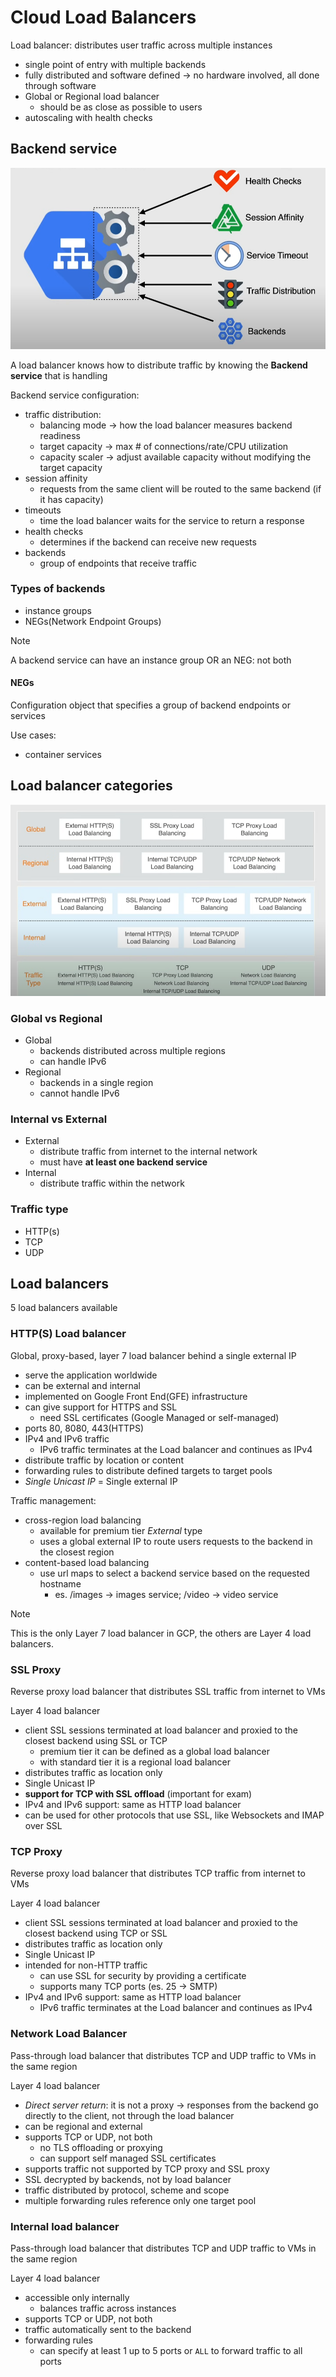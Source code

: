 # Cloud Load Balancers

Load balancer: distributes user traffic across multiple instances

- single point of entry with multiple backends
- fully distributed and software defined -> no hardware involved, all done through software
- Global or Regional load balancer
  - should be as close as possible to users
- autoscaling with health checks

## Backend service

![Backend service](ch7.1-cloud-load-balancers.backend-service.png)

A load balancer knows how to distribute traffic by knowing the **Backend service** that is handling

Backend service configuration:

- traffic distribution:
  - balancing mode -> how the load balancer measures backend readiness
  - target capacity -> max # of connections/rate/CPU utilization
  - capacity scaler -> adjust available capacity without modifying the target capacity
- session affinity
  - requests from the same client will be routed to the same backend (if it has capacity)
- timeouts
  - time the load balancer waits for the service to return a response
- health checks
  - determines if the backend can receive new requests
- backends
  - group of endpoints that receive traffic

### Types of backends

- instance groups
- NEGs(Network Endpoint Groups)

> [!NOTE]
> A backend service can have an instance group OR an NEG: not both

#### NEGs

Configuration object that specifies a group of backend endpoints or services

Use cases:

- container services

## Load balancer categories

![Load balancer categories](ch7.1-cloud-load-balancers.loadBalancer-categories.png)

### Global vs Regional

- Global
  - backends distributed across multiple regions
  - can handle IPv6
- Regional
  - backends in a single region
  - cannot handle IPv6

### Internal vs External

- External
  - distribute traffic from internet to the internal network
  - must have **at least one backend service**
- Internal
  - distribute traffic within the network

### Traffic type

- HTTP(s)
- TCP
- UDP

## Load balancers

5 load balancers available

### HTTP(S) Load balancer

Global, proxy-based, layer 7 load balancer behind a single external IP

- serve the application worldwide
- can be external and internal
- implemented on Google Front End(GFE) infrastructure
- can give support for HTTPS and SSL
  - need SSL certificates (Google Managed or self-managed)
- ports 80, 8080, 443(HTTPS)
- IPv4 and IPv6 traffic
  - IPv6 traffic terminates at the Load balancer and continues as IPv4
- distribute traffic by location or content
- forwarding rules to distribute defined targets to target pools
- *Single Unicast IP* = Single external IP

Traffic management:

- cross-region load balancing
  - available for premium tier *External* type
  - uses a global external IP to route users requests to the backend in the closest region
- content-based load balancing
  - use url maps to select a backend service based on the requested hostname
    - es. /images -> images service; /video -> video service

> [!NOTE]
> This is the only Layer 7 load balancer in GCP, the others are Layer 4 load balancers.

### SSL Proxy

Reverse proxy load balancer that distributes SSL traffic from internet to VMs

Layer 4 load balancer

- client SSL sessions terminated at load balancer and proxied to the closest backend using SSL or TCP
  - premium tier it can be defined as a global load balancer
  - with standard tier it is a regional load balancer
- distributes traffic as location only
- Single Unicast IP
- **support for TCP with SSL offload** (important for exam)
- IPv4 and IPv6 support: same as HTTP load balancer
- can be used for other protocols that use SSL, like Websockets and IMAP over SSL 

### TCP Proxy

Reverse proxy load balancer that distributes TCP traffic from internet to VMs

Layer 4 load balancer

- client SSL sessions terminated at load balancer and proxied to the closest backend using TCP or SSL
- distributes traffic as location only
- Single Unicast IP
- intended for non-HTTP traffic
  - can use SSL for security by providing a certificate
  - supports many TCP ports (es. 25 -> SMTP)
- IPv4 and IPv6 support: same as HTTP load balancer
  - IPv6 traffic terminates at the Load balancer and continues as IPv4

### Network Load Balancer

Pass-through load balancer that distributes TCP and UDP traffic to VMs in the same region

Layer 4 load balancer

- *Direct server return*: it is not a proxy -> responses from the backend go directly to the client, not through the load balancer
- can be regional and external
- supports TCP or UDP, not both
  - no TLS offloading or proxying
  - can support self managed SSL certificates
- supports traffic not supported by TCP proxy and SSL proxy
- SSL decrypted by backends, not by load balancer
- traffic distributed by protocol, scheme and scope
- multiple forwarding rules reference only one target pool

### Internal load balancer

Pass-through load balancer that distributes TCP and UDP traffic to VMs in the same region

Layer 4 load balancer

- accessible only internally
  - balances traffic across instances
- supports TCP or UDP, not both
- traffic automatically sent to the backend
- forwarding rules
  - can specify at least 1 up to 5 ports or `ALL` to forward traffic to all ports
